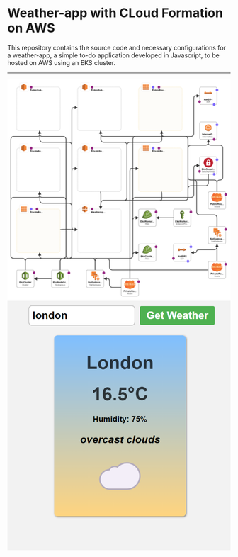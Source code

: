 # Weather-app with CLoud Formation on AWS

This repository contains the source code and necessary configurations for a weather-app, a simple to-do application developed in Javascript, to be hosted on AWS using an EKS cluster.

---

![infra-image](https://github.com/hungvietlai/weather-app-aws/blob/master/images/WeatherAppVPC-designer.png)
![weather-app](https://github.com/hungvietlai/weather-app-aws/blob/master/images/weather-app.png)